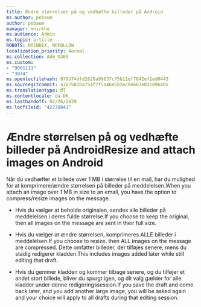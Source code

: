 ```yaml
---
title: Ændre størrelsen på og vedhæfte billeder på Android
ms.author: pebaum
author: pebaum
manager: mnirkhe
ms.audience: Admin
ms.topic: article
ROBOTS: NOINDEX, NOFOLLOW
localization_priority: Normal
ms.collection: Adm_O365
ms.custom:
- "9001113"
- "3074"
ms.openlocfilehash: 078d74dfd2828a99637c75b11ef7842ef2ed0443
ms.sourcegitcommit: a7a7581ba754f7f5a46e5b2ec0e667e82c8964b5
ms.translationtype: MT
ms.contentlocale: da-DK
ms.lasthandoff: 02/26/2020
ms.locfileid: "42278841"
---
```

# <a name="resize-and-attach-images-on-android"></a><span data-ttu-id="4351c-102">Ændre størrelsen på og vedhæfte billeder på Android</span><span class="sxs-lookup"><span data-stu-id="4351c-102">Resize and attach images on Android</span></span>

<span data-ttu-id="4351c-103">Når du vedhæfter et billede over 1 MB i størrelse til en mail, har du mulighed for at komprimere/ændre størrelsen på billeder på meddelelsen.</span><span class="sxs-lookup"><span data-stu-id="4351c-103">When you attach an image over 1 MB in size to an email, you have the option to compress/resize images on the message.</span></span>
 
- <span data-ttu-id="4351c-104">Hvis du vælger at beholde originalen, sendes alle billeder på meddelelsen i deres fulde størrelse.</span><span class="sxs-lookup"><span data-stu-id="4351c-104">If you choose to keep the original, then all images on the message are sent in their full size.</span></span>
 
- <span data-ttu-id="4351c-105">Hvis du vælger at ændre størrelsen, komprimeres ALLE billeder i meddelelsen.</span><span class="sxs-lookup"><span data-stu-id="4351c-105">If you choose to resize, then ALL images on the message are compressed.</span></span>  <span data-ttu-id="4351c-106">Dette omfatter billeder, der tilføjes senere, mens du stadig redigerer kladden.</span><span class="sxs-lookup"><span data-stu-id="4351c-106">This includes images added later while still editing that draft.</span></span>
 
- <span data-ttu-id="4351c-107">Hvis du gemmer kladden og kommer tilbage senere, og du tilføjer et andet stort billede, bliver du spurgt igen, og dit valg gælder for alle kladder under denne redigeringssession.</span><span class="sxs-lookup"><span data-stu-id="4351c-107">If you save the draft and come back later, and you add another large image, you will be asked again and your choice will apply to all drafts during that editing session.</span></span>
 
